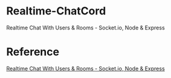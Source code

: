 # Realtime-ChatCord
Realtime Chat With Users & Rooms - Socket.io, Node & Express
# Reference
[ Realtime Chat With Users & Rooms - Socket.io, Node & Express](https://www.youtube.com/watch?v=jD7FnbI76Hg)